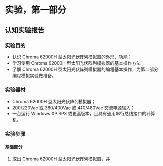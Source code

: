 # 实验，第一部分
## 认知实验报告
### 实验目的
* 认识 Chroma 62000H 型太阳光伏阵列模拟器的外形、功能；
* 学习使用 Chroma 62000H 型太阳光伏阵列模拟器的基本操作方法；
* 了解 Chroma 62000H 型太阳光伏阵列模拟器的编程基本操作，为第二部分编程模拟实验做准备。

### 实验器材
* Chroma 62000H 型太阳光伏阵列模拟器；
* 200/220Vac 或 380/400Vac 或 440/480Vac 交流电源输入；
* 一台运行 Windows XP SP3 或更高版本，且具有通用串行总线接口的计算机。

### 实验步骤
#### 基础部分
1. 取出 Chroma 62000H 型太阳光伏阵列模拟器，并